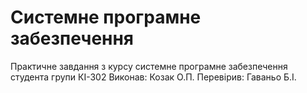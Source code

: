 # Системне програмне забезпечення
Практичне завдання з курсу системне програмне забезпечення
студента групи КІ-302
Виконав: Козак О.П.
Перевірив: Гаваньо Б.І.
